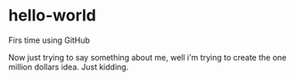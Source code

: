 # hello-world
Firs time using GitHub

Now just trying to say something about me, well i'm trying to create the one million dollars idea. Just kidding. 
